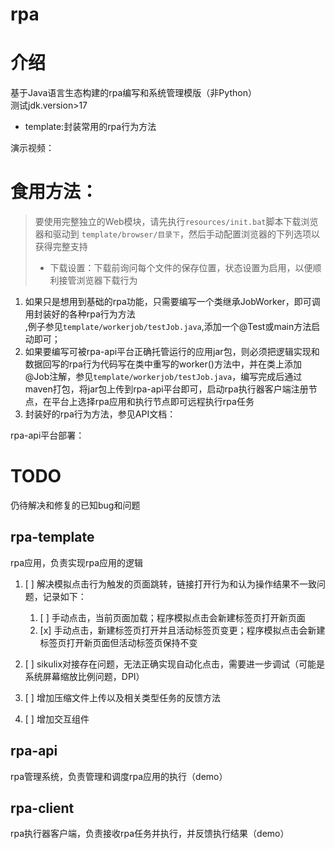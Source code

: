   # rpa
# 介绍
基于Java语言生态构建的rpa编写和系统管理模版（非Python）
<br>测试jdk.version>17
- template:封装常用的rpa行为方法


演示视频：



# 食用方法：
> 要使用完整独立的Web模块，请先执行`resources/init.bat`脚本下载浏览器和驱动到
> `template/browser/目录下`，然后手动配置浏览器的下列选项以获得完整支持
> - 下载设置：下载前询问每个文件的保存位置，状态设置为启用，以便顺利接管浏览器下载行为
1. 如果只是想用到基础的rpa功能，只需要编写一个类继承JobWorker，即可调用封装好的各种rpa行为方法<br>,例子参见`template/workerjob/testJob.java`,添加一个@Test或main方法启动即可；
2. 如果要编写可被rpa-api平台正确托管运行的应用jar包，则必须把逻辑实现和数据回写的rpa行为代码写在类中重写的worker()方法中，并在类上添加@Job注解，参见`template/workerjob/testJob.java`，编写完成后通过maven打包，将jar包上传到rpa-api平台即可，启动rpa执行器客户端注册节点，在平台上选择rpa应用和执行节点即可远程执行rpa任务
4. 封装好的rpa行为方法，参见API文档：


rpa-api平台部署：


# TODO
仍待解决和修复的已知bug和问题
## rpa-template
rpa应用，负责实现rpa应用的逻辑
1. [ ] 解决模拟点击行为触发的页面跳转，链接打开行为和认为操作结果不一致问题，记录如下： 
   1. [ ] 手动点击，当前页面加载；程序模拟点击会新建标签页打开新页面 
   2. [x] 手动点击，新建标签页打开并且活动标签页变更；程序模拟点击会新建标签页打开新页面但活动标签页保持不变

2. [ ] sikulix对接存在问题，无法正确实现自动化点击，需要进一步调试（可能是系统屏幕缩放比例问题，DPI）
3. [ ] 增加压缩文件上传以及相关类型任务的反馈方法
4. [ ] 增加交互组件

## rpa-api
rpa管理系统，负责管理和调度rpa应用的执行（demo）

## rpa-client
rpa执行器客户端，负责接收rpa任务并执行，并反馈执行结果（demo）